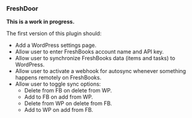 ### FreshDoor ###

__This is a work in progress.__

The first version of this plugin should:
* Add a WordPress settings page.
* Allow user to enter FreshBooks account name and API key.
* Allow user to synchronize FreshBooks data (items and tasks) to WordPress.
* Allow user to activate a webhook for autosync whenever something happens remotely on FreshBooks.
* Allow user to toggle sync options:
	* Delete from FB on delete from WP.
	* Add to FB on add from WP.
	* Delete from WP on delete from FB.
	* Add to WP on add from FB.